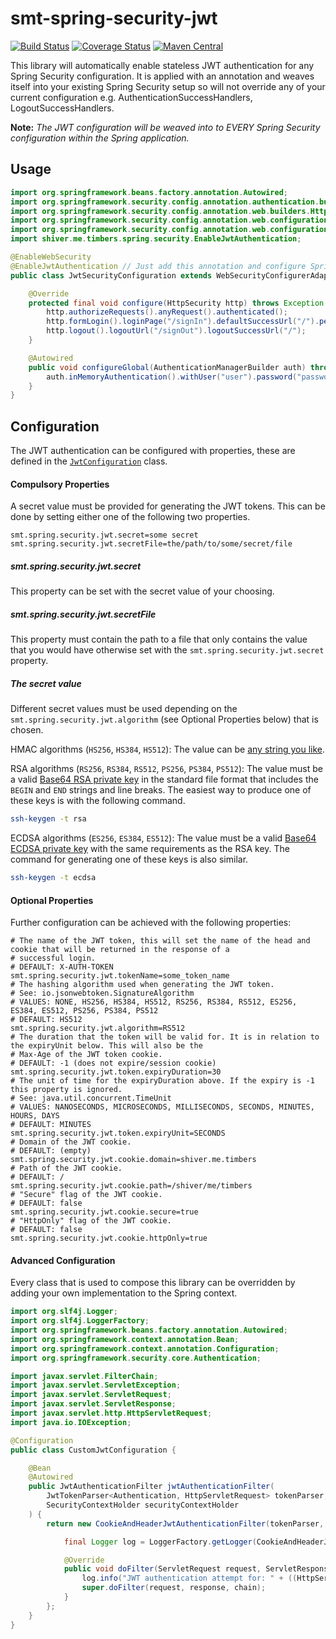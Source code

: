 <!---
Copyright 2015 Karl Bennett

Licensed under the Apache License, Version 2.0 (the "License");
you may not use this file except in compliance with the License.
You may obtain a copy of the License at

    http://www.apache.org/licenses/LICENSE-2.0

Unless required by applicable law or agreed to in writing, software
distributed under the License is distributed on an "AS IS" BASIS,
WITHOUT WARRANTIES OR CONDITIONS OF ANY KIND, either express or implied.
See the License for the specific language governing permissions and
limitations under the License.
-->
smt-spring-security-jwt
===========
[![Build Status](https://travis-ci.org/shiver-me-timbers/smt-spring-security-parent.svg)](https://travis-ci.org/shiver-me-timbers/smt-spring-security-parent) [![Coverage Status](https://coveralls.io/repos/shiver-me-timbers/smt-spring-security-parent/badge.svg?branch=master&service=github)](https://coveralls.io/github/shiver-me-timbers/smt-spring-security-parent?branch=master) [![Maven Central](https://maven-badges.herokuapp.com/maven-central/com.github.shiver-me-timbers/smt-spring-security-jwt/badge.svg)](https://maven-badges.herokuapp.com/maven-central/com.github.shiver-me-timbers/smt-spring-security-jwt/)

This library will automatically enable stateless JWT authentication for any Spring Security configuration. It is applied
with an annotation and weaves itself into your existing Spring Security setup so will not override any of your current
configuration e.g. AuthenticationSuccessHandlers, LogoutSuccessHandlers.

**Note:** *The JWT configuration will be weaved into to EVERY Spring Security configuration within the Spring
application.*

## Usage

```java
import org.springframework.beans.factory.annotation.Autowired;
import org.springframework.security.config.annotation.authentication.builders.AuthenticationManagerBuilder;
import org.springframework.security.config.annotation.web.builders.HttpSecurity;
import org.springframework.security.config.annotation.web.configuration.EnableWebSecurity;
import org.springframework.security.config.annotation.web.configuration.WebSecurityConfigurerAdapter;
import shiver.me.timbers.spring.security.EnableJwtAuthentication;

@EnableWebSecurity
@EnableJwtAuthentication // Just add this annotation and configure Spring Security how ever you normally would.
public class JwtSecurityConfiguration extends WebSecurityConfigurerAdapter {

    @Override
    protected final void configure(HttpSecurity http) throws Exception {
        http.authorizeRequests().anyRequest().authenticated();
        http.formLogin().loginPage("/signIn").defaultSuccessUrl("/").permitAll();
        http.logout().logoutUrl("/signOut").logoutSuccessUrl("/");
    }

    @Autowired
    public void configureGlobal(AuthenticationManagerBuilder auth) throws Exception {
        auth.inMemoryAuthentication().withUser("user").password("password").roles("USER");
    }
}
```

## Configuration

The JWT authentication can be configured with properties, these are defined in the
[`JwtConfiguration`](src/main/java/shiver/me/timbers/spring/security/JwtConfiguration.java) class.

#### Compulsory Properties

A secret value must be provided for generating the JWT tokens. This can be done by setting either one of the following
two properties.
```properties
smt.spring.security.jwt.secret=some secret
smt.spring.security.jwt.secretFile=the/path/to/some/secret/file
```

##### smt.spring.security.jwt.secret
This property can be set with the secret value of your choosing.

##### smt.spring.security.jwt.secretFile
This property must contain the path to a file that only contains the value that you would have otherwise set with the
`smt.spring.security.jwt.secret` property.

##### The secret value
Different secret values must be used depending on the `smt.spring.security.jwt.algorithm`
(see Optional Properties below) that is chosen.

HMAC algorithms (`HS256`, `HS384`, `HS512`): The value can be
[any string you like](smt-spring-security-test/smt-spring-security-jwt-hmac-integration/src/test/resources/application-value.properties).

RSA algorithms (`RS256`, `RS384`, `RS512`, `PS256`, `PS384`, `PS512`): The value must be a valid
[Base64 RSA private key](smt-spring-security-test/smt-spring-security-jwt-rsa-integration/src/test/resources/application-value.properties)
in the standard file format that includes the `BEGIN` and `END` strings and line breaks. The easiest way to produce one
of these keys is with the following command.
```bash
ssh-keygen -t rsa
```

ECDSA algorithms (`ES256`, `ES384`, `ES512`): The value must be a valid
[Base64 ECDSA private key](smt-spring-security-test/smt-spring-security-jwt-ecdsa-integration/src/test/resources/application-value.properties)
with the same requirements as the RSA key. The command for generating one of these keys is also similar.
```bash
ssh-keygen -t ecdsa
```



#### Optional Properties

Further configuration can be achieved with the following properties:
```properties
# The name of the JWT token, this will set the name of the head and cookie that will be returned in the response of a
# successful login.
# DEFAULT: X-AUTH-TOKEN
smt.spring.security.jwt.tokenName=some_token_name
# The hashing algorithm used when generating the JWT token.
# See: io.jsonwebtoken.SignatureAlgorithm
# VALUES: NONE, HS256, HS384, HS512, RS256, RS384, RS512, ES256, ES384, ES512, PS256, PS384, PS512
# DEFAULT: HS512
smt.spring.security.jwt.algorithm=RS512
# The duration that the token will be valid for. It is in relation to the expiryUnit below. This will also be the
# Max-Age of the JWT token cookie.
# DEFAULT: -1 (does not expire/session cookie)
smt.spring.security.jwt.token.expiryDuration=30
# The unit of time for the expiryDuration above. If the expiry is -1 this property is ignored.
# See: java.util.concurrent.TimeUnit
# VALUES: NANOSECONDS, MICROSECONDS, MILLISECONDS, SECONDS, MINUTES, HOURS, DAYS
# DEFAULT: MINUTES
smt.spring.security.jwt.token.expiryUnit=SECONDS
# Domain of the JWT cookie.
# DEFAULT: (empty)
smt.spring.security.jwt.cookie.domain=shiver.me.timbers
# Path of the JWT cookie.
# DEFAULT: /
smt.spring.security.jwt.cookie.path=/shiver/me/timbers
# "Secure" flag of the JWT cookie.
# DEFAULT: false
smt.spring.security.jwt.cookie.secure=true
# "HttpOnly" flag of the JWT cookie.
# DEFAULT: false
smt.spring.security.jwt.cookie.httpOnly=true
```

#### Advanced Configuration

Every class that is used to compose this library can be overridden by adding your own implementation to the Spring
context.

```java
import org.slf4j.Logger;
import org.slf4j.LoggerFactory;
import org.springframework.beans.factory.annotation.Autowired;
import org.springframework.context.annotation.Bean;
import org.springframework.context.annotation.Configuration;
import org.springframework.security.core.Authentication;

import javax.servlet.FilterChain;
import javax.servlet.ServletException;
import javax.servlet.ServletRequest;
import javax.servlet.ServletResponse;
import javax.servlet.http.HttpServletRequest;
import java.io.IOException;

@Configuration
public class CustomJwtConfiguration {

    @Bean
    @Autowired
    public JwtAuthenticationFilter jwtAuthenticationFilter(
        JwtTokenParser<Authentication, HttpServletRequest> tokenParser,
        SecurityContextHolder securityContextHolder
    ) {
        return new CookieAndHeaderJwtAuthenticationFilter(tokenParser, securityContextHolder) {

            final Logger log = LoggerFactory.getLogger(CookieAndHeaderJwtAuthenticationFilter.class);

            @Override
            public void doFilter(ServletRequest request, ServletResponse response, FilterChain chain) throws IOException, ServletException {
                log.info("JWT authentication attempt for: " + ((HttpServletRequest) request).getPathInfo());
                super.doFilter(request, response, chain);
            }
        };
    }
}
```